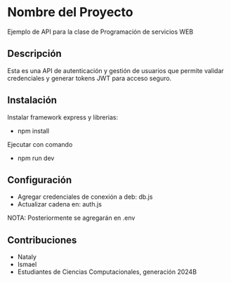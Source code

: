 # Nombre del Proyecto
Ejemplo de API para la clase de Programación de servicios WEB

## Descripción
Esta es una API de autenticación y gestión de usuarios que permite validar credenciales y generar tokens JWT para acceso seguro.

## Instalación
Instalar framework express y librerias:
- npm install

Ejecutar con comando
- npm run dev

## Configuración
- Agregar credenciales de conexión a deb: db.js
- Actualizar cadena en: auth.js

NOTA: Posteriormente se agregarán en .env

## Contribuciones
- Nataly
- Ismael
- Estudiantes de Ciencias Computacionales, generación 2024B 
